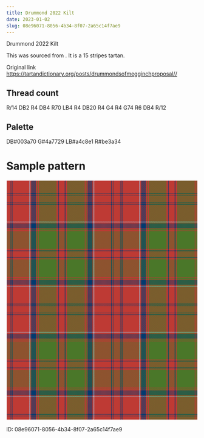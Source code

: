 ```yaml
---
title: Drummond 2022 Kilt
date: 2023-01-02
slug: 08e96071-8056-4b34-8f07-2a65c14f7ae9
---
```

Drummond 2022 Kilt

This was sourced from <no value>.  It is a 15 stripes tartan.

Original link https://tartandictionary.org/posts/drummondsofmegginchproposal//

## Thread count
R/14 DB2 R4 DB4 R70 LB4 R4 DB20 R4 G4 R4 G74 R6 DB4 R/12

## Palette
DB#003a70 G#4a7729 LB#a4c8e1 R#be3a34

# Sample pattern

![Tartan detail](tartan.png "R/14 DB2 R4 DB4 R70 LB4 R4 DB20 R4 G4 R4 G74 R6 DB4 R/12 tartan")

ID: 08e96071-8056-4b34-8f07-2a65c14f7ae9